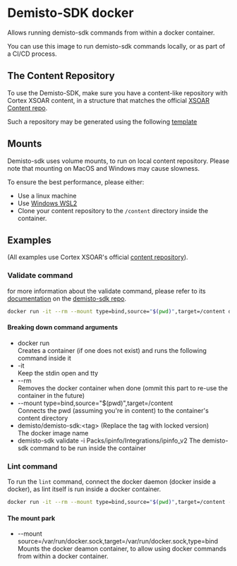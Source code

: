 # Demisto-SDK docker

Allows running demisto-sdk commands from within a docker container.

You can use this image to run demisto-sdk commands locally, or as part of a CI/CD process.

## The Content Repository

To use the Demisto-SDK, make sure you have a content-like repository with Cortex XSOAR content, in a structure that matches the official [XSOAR Content repo](https://github.com/demisto/content).
 
Such a repository may be generated using the following [template](https://github.com/demisto/content-external-template)

## Mounts

Demisto-sdk uses volume mounts, to run on local content repository.
Please note that mounting on MacOS and Windows may cause slowness. 

To ensure the best performance, please either:
- Use a linux machine
- Use [Windows WSL2](https://docs.microsoft.com/en-us/windows/wsl/install) 
- Clone your content repository to the `/content` directory inside the container.

## Examples

(All examples use Cortex XSOAR's official [content repository](https://github.com/demisto/content)).

### Validate command
for more information about the validate command, please refer to its [documentation](https://github.com/demisto/demisto-sdk/blob/master/demisto_sdk/commands/validate/README.md) on the [demisto-sdk repo](https://github.com/demisto/demisto-sdk).
```sh
docker run -it --rm --mount type=bind,source="$(pwd)",target=/content demisto/demisto-sdk:<tag> demisto-sdk validate -i Packs/ipinfo/Integrations/ipinfo_v2
```

#### Breaking down command arguments

- docker run  
    Creates a container (if one does not exist) and runs the following command inside it
- -it  
    Keep the stdin open and tty
- --rm  
    Removes the docker container when done (ommit this part to re-use the container in the future)
- --mount type=bind,source="$(pwd)",target=/content  
    Connects the pwd (assuming you're in content) to the container's content directory
- demisto/demisto-sdk:\<tag> (Replace the tag with locked version)  
    The docker image name  
- demisto-sdk validate -i Packs/ipinfo/Integrations/ipinfo_v2
    The demisto-sdk command to be run inside the container

### Lint command

To run the `lint` command, connect the docker daemon (docker inside a docker), as lint itself is run inside a docker container. 

```sh
docker run -it --rm --mount type=bind,source="$(pwd)",target=/content --mount source=/var/run/docker.sock,target=/var/run/docker.sock,type=bind jochman/demisto-sdk <demisto-sdk-command>
```

#### The mount park

- --mount source=/var/run/docker.sock,target=/var/run/docker.sock,type=bind  
    Mounts the docker deamon container, to allow using docker commands from within a docker container.

